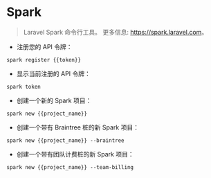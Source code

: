 # Spark

> Laravel Spark 命令行工具。
> 更多信息: <https://spark.laravel.com>。

- 注册您的 API 令牌：

`spark register {{token}}`

- 显示当前注册的 API 令牌：

`spark token`

- 创建一个新的 Spark 项目：

`spark new {{project_name}}`

- 创建一个带有 Braintree 桩的新 Spark 项目：

`spark new {{project_name}} --braintree`

- 创建一个带有团队计费桩的新 Spark 项目：

`spark new {{project_name}} --team-billing`